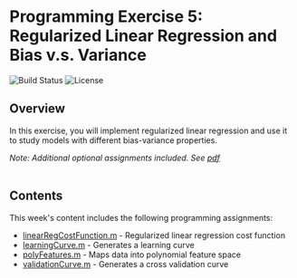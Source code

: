 # Programming Exercise 5: Regularized Linear Regression and Bias v.s. Variance
![Build Status](https://img.shields.io/badge/build-Stable-green.svg)
![License](https://img.shields.io/badge/license-DO_WHATEVER_YOU_WANT-green.svg)

## Overview
In this exercise, you will implement regularized linear regression and use it to study models with different bias-variance properties.

*Note: Additional optional assignments included. See [pdf](https://github.com/chivingtoninc/Coursera-Machine-Learning/blob/master/machine-learning-ex5/ex5.pdf)*
<br/><br/>

## Contents
This week's content includes the following programming assignments:
* [linearRegCostFunction.m](https://github.com/chivingtoninc/Coursera-Machine-Learning/blob/master/machine-learning-ex5/ex5/linearRegCostFunction.m) - Regularized linear regression cost function
* [learningCurve.m](https://github.com/chivingtoninc/Coursera-Machine-Learning/blob/master/machine-learning-ex5/ex5/learningCurve.m) - Generates a learning curve
* [polyFeatures.m](https://github.com/chivingtoninc/Coursera-Machine-Learning/blob/master/machine-learning-ex5/ex5/polyFeatures.m) - Maps data into polynomial feature space
* [validationCurve.m](https://github.com/chivingtoninc/Coursera-Machine-Learning/blob/master/machine-learning-ex5/ex5/validationCurve.m) - Generates a cross validation curve
